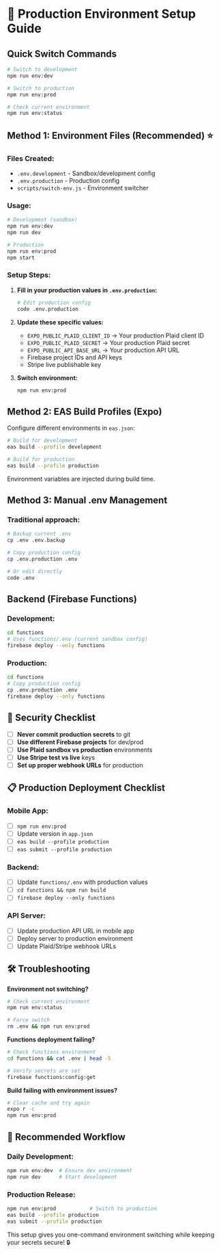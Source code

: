 # 🚀 Production Environment Setup Guide

## Quick Switch Commands

```bash
# Switch to development
npm run env:dev

# Switch to production  
npm run env:prod

# Check current environment
npm run env:status
```

## Method 1: Environment Files (Recommended) ⭐

### Files Created:
- `.env.development` - Sandbox/development config
- `.env.production` - Production config  
- `scripts/switch-env.js` - Environment switcher

### Usage:
```bash
# Development (sandbox)
npm run env:dev
npm run dev

# Production  
npm run env:prod
npm start
```

### Setup Steps:

1. **Fill in your production values in `.env.production`:**
   ```bash
   # Edit production config
   code .env.production
   ```

2. **Update these specific values:**
   - `EXPO_PUBLIC_PLAID_CLIENT_ID` → Your production Plaid client ID
   - `EXPO_PUBLIC_PLAID_SECRET` → Your production Plaid secret  
   - `EXPO_PUBLIC_API_BASE_URL` → Your production API URL
   - Firebase project IDs and API keys
   - Stripe live publishable key

3. **Switch environment:**
   ```bash
   npm run env:prod
   ```

## Method 2: EAS Build Profiles (Expo)

Configure different environments in `eas.json`:

```bash
# Build for development
eas build --profile development

# Build for production
eas build --profile production
```

Environment variables are injected during build time.

## Method 3: Manual .env Management

### Traditional approach:
```bash
# Backup current .env
cp .env .env.backup

# Copy production config
cp .env.production .env

# Or edit directly
code .env
```

## Backend (Firebase Functions)

### Development:
```bash
cd functions
# Uses functions/.env (current sandbox config)
firebase deploy --only functions
```

### Production:
```bash
cd functions
# Copy production config
cp .env.production .env
firebase deploy --only functions
```

## 🔐 Security Checklist

- [ ] **Never commit production secrets** to git
- [ ] **Use different Firebase projects** for dev/prod
- [ ] **Use Plaid sandbox vs production** environments
- [ ] **Use Stripe test vs live** keys
- [ ] **Set up proper webhook URLs** for production

## 📋 Production Deployment Checklist

### Mobile App:
- [ ] `npm run env:prod`
- [ ] Update version in `app.json`
- [ ] `eas build --profile production`
- [ ] `eas submit --profile production`

### Backend:
- [ ] Update `functions/.env` with production values
- [ ] `cd functions && npm run build`
- [ ] `firebase deploy --only functions`

### API Server:
- [ ] Update production API URL in mobile app
- [ ] Deploy server to production environment
- [ ] Update Plaid/Stripe webhook URLs

## 🛠️ Troubleshooting

**Environment not switching?**
```bash
# Check current environment
npm run env:status

# Force switch
rm .env && npm run env:prod
```

**Functions deployment failing?**
```bash
# Check functions environment
cd functions && cat .env | head -5

# Verify secrets are set
firebase functions:config:get
```

**Build failing with environment issues?**
```bash
# Clear cache and try again
expo r -c
npm run env:prod
```

## 🎯 Recommended Workflow

### Daily Development:
```bash
npm run env:dev  # Ensure dev environment
npm run dev      # Start development
```

### Production Release:
```bash
npm run env:prod           # Switch to production
eas build --profile production
eas submit --profile production
```

This setup gives you one-command environment switching while keeping your secrets secure! 🔒
